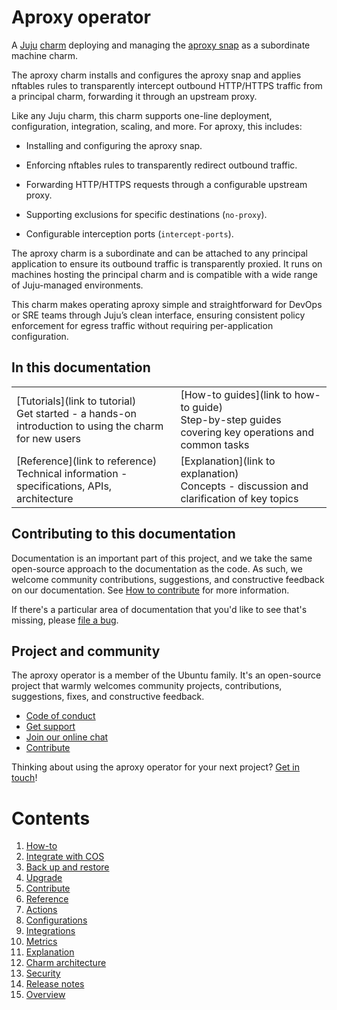# Aproxy operator

A [Juju](https://juju.is/) [charm](https://documentation.ubuntu.com/juju/3.6/reference/charm/) deploying and managing the [aproxy snap](https://snapcraft.io/install/aproxy/ubuntu) as a subordinate machine charm.

The aproxy charm installs and configures the aproxy snap and applies nftables rules to transparently intercept outbound HTTP/HTTPS traffic from a principal charm, forwarding it through an upstream proxy.

Like any Juju charm, this charm supports one-line deployment, configuration, integration, scaling, and more. 
For aproxy, this includes:

- Installing and configuring the aproxy snap.

- Enforcing nftables rules to transparently redirect outbound traffic.

- Forwarding HTTP/HTTPS requests through a configurable upstream proxy.

- Supporting exclusions for specific destinations (`no-proxy`).

- Configurable interception ports (`intercept-ports`).

The aproxy charm is a subordinate and can be attached to any principal application to ensure its outbound traffic is transparently proxied. It runs on machines hosting the principal charm and is compatible with a wide range of Juju-managed environments.

This charm makes operating aproxy simple and straightforward for DevOps or SRE teams through Juju’s clean interface, ensuring consistent policy enforcement for egress traffic without requiring per-application configuration.

## In this documentation

| | |
|--|--|
|  [Tutorials](link to tutorial)</br>  Get started - a hands-on introduction to using the charm for new users </br> |  [How-to guides](link to how-to guide) </br> Step-by-step guides covering key operations and common tasks |
| [Reference](link to reference) </br> Technical information - specifications, APIs, architecture | [Explanation](link to explanation) </br> Concepts - discussion and clarification of key topics  |

## Contributing to this documentation

Documentation is an important part of this project, and we take the same open-source approach
to the documentation as the code. As such, we welcome community contributions, suggestions, and
constructive feedback on our documentation.
See [How to contribute](https://charmhub.io/aproxy/docs/contribute) for more information.


If there's a particular area of documentation that you'd like to see that's missing, please 
[file a bug](https://github.com/canonical/aproxy-operator/issues).

## Project and community

The aproxy operator is a member of the Ubuntu family. It's an open-source project that warmly welcomes community 
projects, contributions, suggestions, fixes, and constructive feedback.

- [Code of conduct](https://ubuntu.com/community/code-of-conduct)
- [Get support](https://discourse.charmhub.io/)
- [Join our online chat](https://matrix.to/#/#charmhub-charmdev:ubuntu.com)
- [Contribute](https://charmhub.io/aproxy/docs/contribute)

Thinking about using the aproxy operator for your next project? 
[Get in touch](https://matrix.to/#/#charmhub-charmdev:ubuntu.com)!

# Contents

1. [How-to]()
  1. [Integrate with COS](how-to/integrate-with-cos.md)
  1. [Back up and restore](how-to/back-up-restore.md)
  1. [Upgrade](how-to/upgrade.md)
  1. [Contribute](how-to/contribute.md)
1. [Reference]()
  1. [Actions](reference/actions.md)
  1. [Configurations](reference/configurations.md)
  1. [Integrations](reference/integrations.md)
  1. [Metrics](reference/metrics.md)
1. [Explanation]()
  1. [Charm architecture](explanation/charm-architecture.md)
  1. [Security](explanation/security.md)
1. [Release notes]()
  1. [Overview](release-notes/landing-page.md)
